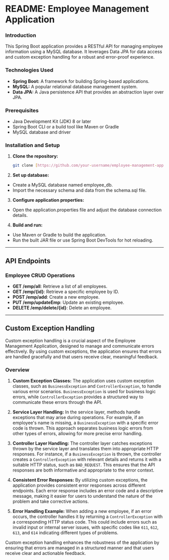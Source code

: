 # README: Employee Management Application

### Introduction
This Spring Boot application provides a RESTful API for managing employee information using a MySQL database. It leverages Data JPA for data access and custom exception handling for a robust and error-proof experience.

### Technologies Used
* **Spring Boot:** A framework for building Spring-based applications.
* **MySQL:** A popular relational database management system.
* **Data JPA:** A Java persistence API that provides an abstraction layer over JPA.

### Prerequisites
* Java Development Kit (JDK) 8 or later
* Spring Boot CLI or a build tool like Maven or Gradle
* MySQL database and driver

### Installation and Setup
1. **Clone the repository:**
   ```bash
   git clone [https://github.com/your-username/employee-management-app](https://github.com/your-username/employee-management-app)
   ```
2. **Set up database:**
* Create a MySQL database named employee_db.
* Import the necessary schema and data from the schema.sql file.
3. **Configure application properties:**
* Open the application.properties file and adjust the database connection details.
4. **Build and run:**
* Use Maven or Gradle to build the application.
* Run the built JAR file or use Spring Boot DevTools for hot reloading.
---
  ## API Endpoints

### Employee CRUD Operations

- **GET /emp/all**: Retrieve a list of all employees.
- **GET /emp/{id}**: Retrieve a specific employee by ID.
- **POST /emp/add**: Create a new employee.
- **PUT /emp/updateEmp**: Update an existing employee.
- **DELETE /emp/delete/{id}**: Delete an employee.
---
## Custom Exception Handling

Custom exception handling is a crucial aspect of the Employee Management Application, designed to manage and communicate errors effectively. By using custom exceptions, the application ensures that errors are handled gracefully and that users receive clear, meaningful feedback.

### Overview

1. **Custom Exception Classes:** The application uses custom exception classes, such as `BusinessException` and `ControllerException`, to handle various error scenarios. `BusinessException` is used for business logic errors, while `ControllerException` provides a structured way to communicate these errors through the API.

2. **Service Layer Handling:** In the service layer, methods handle exceptions that may arise during operations. For example, if an employee's name is missing, a `BusinessException` with a specific error code is thrown. This approach separates business logic errors from other types of errors, allowing for more precise error handling.

3. **Controller Layer Handling:** The controller layer catches exceptions thrown by the service layer and translates them into appropriate HTTP responses. For instance, if a `BusinessException` is thrown, the controller creates a `ControllerException` with relevant details and returns it with a suitable HTTP status, such as `BAD_REQUEST`. This ensures that the API responses are both informative and appropriate to the error context.

4. **Consistent Error Responses:** By utilizing custom exceptions, the application provides consistent error responses across different endpoints. Each error response includes an error code and a descriptive message, making it easier for users to understand the nature of the problem and take corrective actions.

5. **Error Handling Example:** When adding a new employee, if an error occurs, the controller handles it by returning a `ControllerException` with a corresponding HTTP status code. This could include errors such as invalid input or internal server issues, with specific codes like `611`, `612`, `613`, and `614` indicating different types of problems.

Custom exception handling enhances the robustness of the application by ensuring that errors are managed in a structured manner and that users receive clear and actionable feedback.
